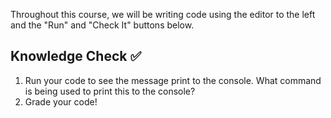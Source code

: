 Throughout this course, we will be writing code using the editor to the left and the "Run" and "Check It" buttons below.

## Knowledge Check ✅
1. Run your code to see the message print to the console. What command is being used to print this to the console?
2. Grade your code!